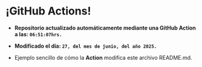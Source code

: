 # ¡GitHub Actions!
* **Repositorio actualizado automáticamente mediante una GitHub Action a las: `06:51:07hrs.`**
* **Modificado el día: `27, del mes de junio, del año 2025.`**

* Ejemplo sencillo de cómo la **Action** modifica este archivo README.md.
